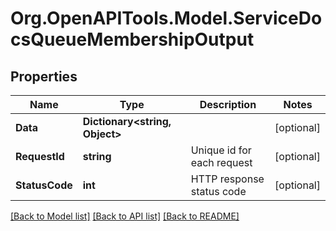 # Org.OpenAPITools.Model.ServiceDocsQueueMembershipOutput

## Properties

Name | Type | Description | Notes
------------ | ------------- | ------------- | -------------
**Data** | **Dictionary&lt;string, Object&gt;** |  | [optional] 
**RequestId** | **string** | Unique id for each request | [optional] 
**StatusCode** | **int** | HTTP response status code | [optional] 

[[Back to Model list]](../README.md#documentation-for-models) [[Back to API list]](../README.md#documentation-for-api-endpoints) [[Back to README]](../README.md)

